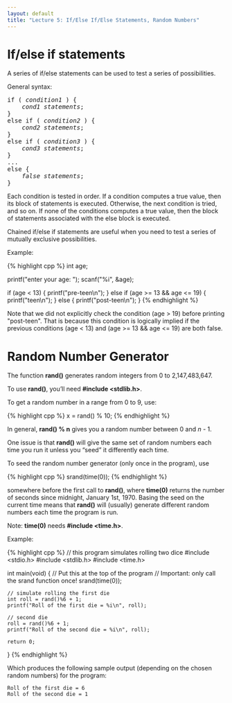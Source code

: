 ```yaml
---
layout: default
title: "Lecture 5: If/Else If/Else Statements, Random Numbers"
---
```


If/else if statements
=====================

A series of if/else statements can be used to test a series of possibilities.

General syntax:

<pre>
if ( <i>condition1</i> ) {
    <i>cond1 statements</i>;
}
else if ( <i>condition2</i> ) {
    <i>cond2 statements</i>;
}
else if ( <i>condition3</i> ) {
    <i>cond3 statements</i>;
}
...
else {
    <i>false statements</i>;
}
</pre>

Each condition is tested in order. If a condition computes a true value, then its block of statements is executed. Otherwise, the next condition is tried, and so on. If none of the conditions computes a true value, then the block of statements associated with the else block is executed.

Chained if/else if statements are useful when you need to test a series of mutually exclusive possibilities.

Example:

{% highlight cpp %}
int age;

printf("enter your age: ");
scanf("%i", &age);

if (age < 13) {
    printf("pre-teen\n");
} 
else if (age >= 13 && age <= 19) {
    printf("teen\n");
} 
else {
    printf("post-teen\n");
}
{% endhighlight %}

Note that we did not explicitly check the condition (age > 19) before printing "post-teen". That is because this condition is logically implied if the previous conditions (age < 13) and (age >= 13 && age <= 19) are both false.

Random Number Generator
=======================

The function **rand()** generates random integers from 0 to 2,147,483,647.

To use **rand()**, you’ll need **#include <stdlib.h>**.

To get a random number in a range from 0 to 9, use:

{% highlight cpp %}
x = rand() % 10;
{% endhighlight %}

In general, **rand() % n** gives you a random number between 0 and *n* - 1.

One issue is that **rand()** will give the same set of random numbers each time you run it unless you “seed” it differently each time.

To seed the random number generator (only once in the program), use

{% highlight cpp %}
srand(time(0));
{% endhighlight %}

somewhere before the first call to **rand()**, where **time(0)** returns the number of seconds since midnight, January 1st, 1970. Basing the seed on the current time means that **rand()** will (usually) generate different random numbers each time the program is run.

Note: **time(0)** needs **#include <time.h>**.

Example:

{% highlight cpp %}
// this program simulates rolling two dice
#include <stdio.h>
#include <stdlib.h>
#include <time.h>

int main(void)
{
    // Put this at the top of the program
    // Important: only call the srand function once!
    srand(time(0));

    // simulate rolling the first die
    int roll = rand()%6 + 1;
    printf("Roll of the first die = %i\n", roll);

    // second die
    roll = rand()%6 + 1;
    printf("Roll of the second die = %i\n", roll);

    return 0;
}
{% endhighlight %}

Which produces the following sample output (depending on the chosen random numbers) for the program:

    Roll of the first die = 6
    Roll of the second die = 1
